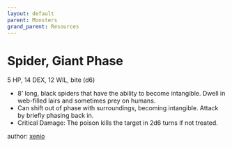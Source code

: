 ```yaml
---
layout: default
parent: Monsters
grand_parent: Resources
---
```


# Spider, Giant Phase
5 HP, 14 DEX, 12 WIL, bite (d6)
-   8’ long, black spiders that have the ability to become intangible.
    Dwell in web-filled lairs and sometimes prey on humans.
-   Can shift out of phase with surroundings, becoming intangible.
    Attack by briefly phasing back in.
-   Critical Damage: The poison kills the target in 2d6 turns if not
    treated.

author: [xenio](https://xenioinabottle.blogspot.com)
